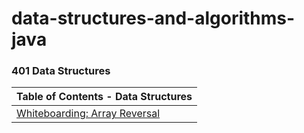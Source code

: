 # data-structures-and-algorithms-java

### 401 Data Structures

| Table of Contents - Data Structures                                    |
| -----------------------------------------------------------------------|
| [Whiteboarding: Array Reversal](./java/reversedArray/README.md)         |